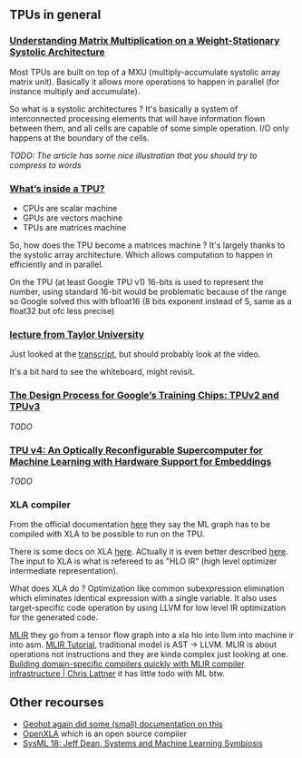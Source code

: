 ## TPUs in general
### [Understanding Matrix Multiplication on a Weight-Stationary Systolic Architecture](https://www.telesens.co/2018/07/30/systolic-architectures/)
Most TPUs are built on top of a MXU (multiply-accumulate systolic array matrix unit).
Basically it allows more operations to happen in parallel (for instance multiply and accumulate).

So what is a systolic architectures ? It's basically a system of interconnected processing elements that will have information flown between them, and all cells are capable of some simple operation. I/O only happens at the boundary of the cells. 

*TODO: The article has some nice illustration that you should try to compress to words*

### [What’s inside a TPU?](https://medium.com/@antonpaquin/whats-inside-a-tpu-c013eb51973e)
- CPUs are scalar machine
- GPUs are vectors machine
- TPUs are matrices machine

So, how does the TPU become a matrices machine ? It's largely thanks to the systolic array architecture. Which allows computation to happen in efficiently and in parallel.

On the TPU (at least Google TPU v1) 16-bits is used to represent the number, using standard 16-bit would be problematic because of the range so Google solved this with bfloat16 (8 bits exponent instead of 5, same as a float32 but ofc less precise)

### [lecture from Taylor University](https://www.youtube.com/watch?v=9Mo80a4s0Bs)
Just looked at the [transcript](https://youtubetranscript.com/?v=9Mo80a4s0Bs), but should probably look at the video.

It's a bit hard to see the whiteboard, might revisit.

### [The Design Process for Google’s Training Chips: TPUv2 and TPUv3](https://gwern.net/doc/ai/scaling/hardware/2021-norrie.pdf)
*TODO*

### [TPU v4: An Optically Reconfigurable Supercomputer for Machine Learning with Hardware Support for Embeddings](https://arxiv.org/ftp/arxiv/papers/2304/2304.01433.pdf)
*TODO*

### XLA compiler
From the official documentation [here](https://cloud.google.com/tpu/docs/intro-to-tpu#xla_compiler) they say the ML graph has to be compiled with XLA to be possible to run on the TPU.

There is some docs on XLA [here](https://www.tensorflow.org/xla). ACtually it is even better described [here](https://www.tensorflow.org/xla/architecture). The input to XLA is what is refereed to as "HLO IR" (high level optimizer intermediate representation). 

What does XLA do ? Optimization like common subexpression elimination which eliminates identical expression with a single variable. It also uses target-specific code operation by using LLVM for low level IR optimization for the generated code.

[MLIR](https://llvm.org/devmtg/2019-04/slides/Keynote-ShpeismanLattner-MLIR.pdf) they go from a tensor flow graph into a xla hlo into llvm into machine ir into asm.
[MLIR Tutorial](https://llvm.org/devmtg/2019-04/slides/Tutorial-AminiVasilacheZinenko-MLIR.pdf), traditional model is AST -> LLVM. MLIR is about operations not instructions and they are kinda complex just looking at one.
[Building domain-specific compilers quickly with MLIR compiler infrastructure | Chris Lattner](https://www.youtube.com/watch?v=5OSP5DNAozU) it has little todo with ML btw. 

## Other recourses
- [Geohot again did some (small) documentation on this](https://github.com/tinygrad/tinygrad/tree/a8f2c16f8e1670ce199b068a771b9b0d6f7ba7df/extra/accel/tpu)
- [OpenXLA](https://github.com/openxla/xla) which is an open source compiler
- [ SysML 18: Jeff Dean, Systems and Machine Learning Symbiosis ](https://www.youtube.com/watch?v=Nj6uxDki6-0)
